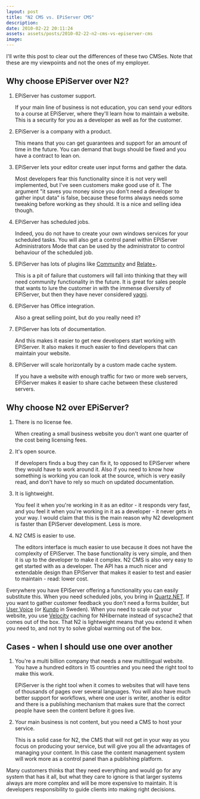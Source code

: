 ```yaml
---
layout: post
title: "N2 CMS vs. EPiServer CMS"
description:
date: 2010-02-22 20:11:24
assets: assets/posts/2010-02-22-n2-cms-vs-episerver-cms
image: 
---
```


I'll write this post to clear out the differences of these two CMSes. Note that these are my viewpoints and not the ones of my employer.

## Why choose EPiServer over N2?

1. EPiServer has customer support.

    If your main line of business is not education, you can send your editors to a course at EPiServer, where they'll learn how to maintain a website. This is a security for you as a developer as well as for the customer.

2. EPiServer is a company with a product.

    This means that you can get guarantees and support for an amount of time in the future. You can demand that bugs should be fixed and you have a contract to lean on.

3. EPiServer lets your editor create user input forms and gather the data.

    Most developers fear this functionality since it is not very well implemented, but I've seen customers make good use of it. The argument "it saves you money since you don't need a developer to gather input data" is false, because these forms always needs some tweaking before working as they should. It is a nice and selling idea though.

4. EPiServer has scheduled jobs.

    Indeed, you do not have to create your own windows services for your scheduled tasks. You will also get a control panel within EPiServer Administrators Mode that can be used by the administrator to control behaviour of the scheduled job.

5. EPiServer has lots of plugins like [Community](http://www.episerver.com/sv/Products/EPiServer-Community-3/) and [Relate+](http://www.episerver.com/sv/Products/EPiServer-Relate-2/).
   
    This is a pit of failure that customers will fall into thinking that they will need community functionality in the future. It is great for sales people that wants to lure the customer in with the immense diversity of EPiServer, but then they have never considered [yagni](http://en.wikipedia.org/wiki/You_ain't_gonna_need_it).

6. EPiServer has Office integration.

    Also a great selling point, but do you really need it?

7. EPiServer has lots of documentation.

    And this makes it easier to get new developers start working with EPiServer. It also makes it much easier to find developers that can maintain your website.

8. EPiServer will scale horizontally by a custom made cache system.

    If you have a website with enough traffic for two or more web servers, EPiServer makes it easier to share cache between these clustered servers.

## Why choose N2 over EPiServer?

1. There is no license fee.

    When creating a small business website you don't want one quarter of the cost being licensing fees.

2. It's open source.

    If developers finds a bug they can fix it, to opposed to EPiServer where they would have to work around it. Also if you need to know how something is working you can look at the source, which is very easily read, and don't have to rely so much on updated documentation.

3. It is lightweight.

    You feel it when you're working in it as an editor - it responds very fast, and you feel it when you're working in it as a developer - it never gets in your way. I would claim that this is the main reason why N2 development is faster than EPiServer development. Less is more.

4. N2 CMS is easier to use.

    The editors interface is much easier to use because it does not have the complexity of EPiServer. The base functionality is very simple, and then it is up to the developer to make it complex. N2 CMS is also very easy to get started with as a developer. The API has a much nicer and extendable design than EPiServer that makes it easier to test and easier to maintain - read: lower cost.

Everywhere you have EPiServer offering a functionality you can easily substitute this. When you need scheduled jobs, you bring in [Quartz.NET](http://quartznet.sourceforge.net/). If you want to gather customer feedback you don't need a forms builder, but [User Voice](https://uservoice.com) (or [Kundo](http://kundo.se/) in Sweden). When you need to scale out your website, you use [Velocity](http://code.msdn.microsoft.com/velocity) caching for NHibernate instead of syscache2 that comes out of the box. That N2 is lightweight means that you extend it when you need to, and not try to solve global warming out of the box.

## Cases - when I should use one over another

1. You're a multi billion company that needs a new multilingual website. You have a hundred editors in 15 countries and you need the right tool to make this work.

    EPiServer is the right tool when it comes to websites that will have tens of thousands of pages over several languages. You will also have much better support for workflows, where one user is writer, another is editor and there is a publishing mechanism that makes sure that the correct people have seen the content before it goes live.

2. Your main business is not content, but you need a CMS to host your service.

    This is a solid case for N2, the CMS that will not get in your way as you focus on producing your service, but will give you all the advantages of managing your content. In this case the content management system will work more as a control panel than a publishing platform.

Many customers thinks that they need everything and would go for any system that has it all, but what they care to ignore is that larger systems always are more complex and will be more expensive to maintain. It is developers responsibility to guide clients into making right decisions.
